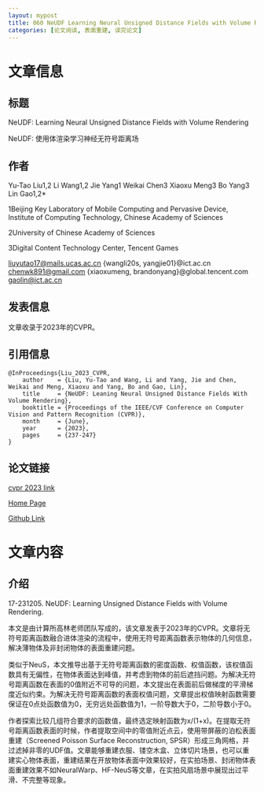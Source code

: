 ```yaml
---
layout: mypost
title: 060 NeUDF Learning Neural Unsigned Distance Fields with Volume Rendering
categories: [论文阅读, 表面重建, 读完论文]
---
```



# 文章信息

## 标题

NeUDF: Learning Neural Unsigned Distance Fields with Volume Rendering

NeUDF: 使用体渲染学习神经无符号距离场

## 作者

Yu-Tao Liu1,2 
Li Wang1,2 
Jie Yang1 
Weikai Chen3 
Xiaoxu Meng3 
Bo Yang3 
Lin Gao1,2* 

1Beijing Key Laboratory of Mobile Computing and Pervasive Device, Institute of Computing Technology, Chinese Academy of Sciences 

2University of Chinese Academy of Sciences 

3Digital Content Technology Center, Tencent Games

liuyutao17@mails.ucas.ac.cn {wangli20s, yangjie01}@ict.ac.cn chenwk891@gmail.com {xiaoxumeng, brandonyang}@global.tencent.com gaolin@ict.ac.cn


## 发表信息

文章收录于2023年的CVPR。


## 引用信息

```
@InProceedings{Liu_2023_CVPR,
    author    = {Liu, Yu-Tao and Wang, Li and Yang, Jie and Chen, Weikai and Meng, Xiaoxu and Yang, Bo and Gao, Lin},
    title     = {NeUDF: Leaning Neural Unsigned Distance Fields With Volume Rendering},
    booktitle = {Proceedings of the IEEE/CVF Conference on Computer Vision and Pattern Recognition (CVPR)},
    month     = {June},
    year      = {2023},
    pages     = {237-247}
}
```

## 论文链接

[cvpr 2023 link](https://openaccess.thecvf.com/content/CVPR2023/html/Liu_NeUDF_Leaning_Neural_Unsigned_Distance_Fields_With_Volume_Rendering_CVPR_2023_paper.html)

[Home Page](http://geometrylearning.com/neudf/)

[Github Link](https://github.com/IGLICT/NeUDF)

# 文章内容

## 介绍

17-231205. NeUDF: Learning Unsigned Distance Fields with Volume Rendering. 

本文是由计算所高林老师团队写成的，该文章发表于2023年的CVPR。文章将无符号距离函数融合进体渲染的流程中，使用无符号距离函数表示物体的几何信息，解决薄物体及非封闭物体的表面重建问题。

类似于NeuS，本文推导出基于无符号距离函数的密度函数、权值函数，该权值函数具有无偏性，在物体表面达到峰值，并考虑到物体的前后遮挡问题。为解决无符号距离函数在表面的0值附近不可导的问题，本文提出在表面前后做梯度的平滑梯度近似约束。为解决无符号距离函数的表面权值问题，文章提出权值映射函数需要保证在0点处函数值为0，无穷远处函数值为1，一阶导数大于0，二阶导数小于0。

作者探索比较几组符合要求的函数值，最终选定映射函数为x/(1+x)。在提取无符号距离函数表面的时候，作者提取空间中的零值附近点云，使用带屏蔽的泊松表面重建（Screened Poisson Surface Reconstruction, SPSR）形成三角网格，并过滤掉非零的UDF值。文章能够重建衣服、镂空木盒、立体切片场景，也可以重建实心物体表面，重建结果在开放物体表面中效果较好，在实拍场景、封闭物体表面重建效果不如NeuralWarp、HF-NeuS等文章，在实拍风扇场景中展现出过平滑、不完整等现象。
